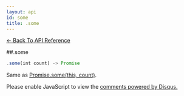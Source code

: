 ```yaml
---
layout: api
id: some
title: .some
---
```



[← Back To API Reference](/docs/api-reference.html)
<div class="api-code-section"><markdown>
##.some

```js
.some(int count) -> Promise
```

Same as [Promise.some(this, count)]().
</markdown></div>

<div id="disqus_thread"></div>
<script type="text/javascript">
    var disqus_title = ".some";
    var disqus_shortname = "bluebirdjs";
    var disqus_identifier = "disqus-id-some";
    
    (function() {
        var dsq = document.createElement("script"); dsq.type = "text/javascript"; dsq.async = true;
        dsq.src = "//" + disqus_shortname + ".disqus.com/embed.js";
        (document.getElementsByTagName("head")[0] || document.getElementsByTagName("body")[0]).appendChild(dsq);
    })();
</script>
<noscript>Please enable JavaScript to view the <a href="https://disqus.com/?ref_noscript" rel="nofollow">comments powered by Disqus.</a></noscript>